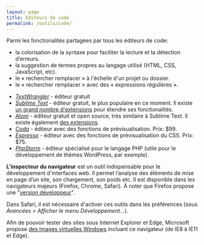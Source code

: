```yaml
---
layout: page
title: Editeurs de code
permalink: /outils/code/
---
```


Parmi les fonctionalités partagées par tous les éditeurs de code: 

- la colorisation de la syntaxe pour faciliter la lecture et la détection d’erreurs.
- la suggestion de termes propres au langage utilisé (HTML, CSS, JavaScript, etc).
- le  « rechercher remplacer » à l'échelle d'un projet ou dossier.
- le « rechercher remplacer » avec des « expressions régulières ».

* *[TextWrangler](http://www.barebones.com/products/TextWrangler/)* - éditeur gratuit 
* *[Sublime Text](https://www.sublimetext.com/)* - éditeur gratuit, le plus populaire en ce moment. Il existe [un grand nombre d'extensions](https://packagecontrol.io/) pour étendre ses fonctionalités. 
* *[Atom](https://atom.io/)* - éditeur gratuit et open source, très similaire à Sublime Text. Il existe également [des extensions](https://atom.io/packages).
* *[Coda](https://panic.com/coda/)* - éditeur avec des fonctions de prévisualisation. Prix: $99.
* *[Espresso](http://www.macrabbit.com/espresso/)* - éditeur avec des fonctions de prévisualisation du CSS. Prix: $75.
* *[PhpStorm](https://www.jetbrains.com/phpstorm/)* - éditeur spécialisé pour le langage PHP (utile pour le développement de thèmes WordPress, par exemple).


**L'inspecteur du navigateur** est un outil indispensable pour le développement d'interfaces web. Il permet l’analyse des éléments de mise en page d’un site, son chargement, son poids etc. Il est disponible dans les navigateurs majeurs (Firefox, Chrome, Safari). À noter que Firefox propose une "[version développeur](https://www.mozilla.org/fr/firefox/developer/)".

Dans Safari, il est nécessaire d'activer ces outils dans les préférences (sous *Avancées > Afficher le menu Développement...*).

Afin de pouvoir tester des sites sous Internet Explorer et Edge, Microsoft propose [des images virtuelles Windows](https://developer.microsoft.com/en-us/microsoft-edge/tools/vms/) incluant ce navigateur (de IE8 à IE11 et Edge).


